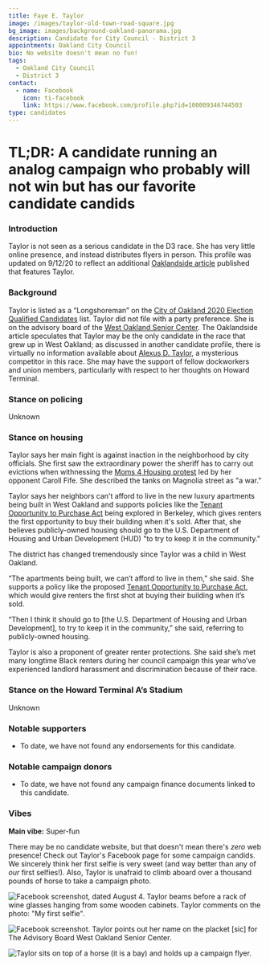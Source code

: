 ```yaml
---
title: Faye E. Taylor
image: /images/taylor-old-town-road-square.jpg
bg_image: images/background-oakland-panorama.jpg
description: Candidate for City Council - District 3
appointments: Oakland City Council
bio: No website doesn't mean no fun!
tags:
  - Oakland City Council
  - District 3
contact:
  - name: Facebook
    icon: ti-facebook
    link: https://www.facebook.com/profile.php?id=100009346744503
type: candidates
---
```

# TL;DR: A candidate running an analog campaign who probably will not win but has our favorite candidate candids

### Introduction

Taylor is not seen as a serious candidate in the D3 race.  She has very little online presence, and instead distributes flyers in person. This profile was updated on 9/12/20 to reflect an additional [Oaklandside article](https://oaklandside.org/2020/09/11/district-3-council-candidates-differ-on-housing-police-and-the-meaning-of-progressive/) published that features Taylor. 

### Background

Taylor is listed as a “Longshoreman” on the [City of Oakland 2020 Election Qualified Candidates](https://cao-94612.s3.amazonaws.com/documents/2020-Election-Ballot-Order-w-Ballot-Designations.pdf) list. Taylor did not file with a party preference.  She is on the advisory board of the [West Oakland Senior Center](https://www.oaklandca.gov/topics/west-oakland-senior-center). The Oaklandside article speculates that Taylor may be the only candidate in the race that grew up in West Oakland; as discussed in another candidate profile, there is virtually no information available about [Alexus D. Taylor](https://oakmtg.club/candidates/alexus-d-taylor/), a mysterious competitor in this race. She may have the support of fellow dockworkers and union members, particularly with respect to her thoughts on Howard Terminal.

### Stance on policing

Unknown

### Stance on housing

Taylor says her main fight is against inaction in the neighborhood by city officials. She first saw the extraordinary power the sheriff has to carry out evictions when withnessing the [Moms 4 Housing protest](https://www.jacobinmag.com/2020/01/alameda-county-oakland-sheriffs-office-homeless-mothers-police-raid) led by her opponent Caroll Fife. She described the tanks on Magnolia street as "a war."

Taylor says her neighbors can't afford to live in the new luxury apartments being built in West Oakland and supports policies like the [Tenant Opportunity to Purchase Act](https://ebclc.org/topa/) being explored in Berkeley, which gives renters the first opportunity to buy their building when it's sold. After that, she believes publicly-owned housing should go to the U.S. Department of Housing and Urban Development (HUD) "to try to keep it in the community." 

The district has changed tremendously since Taylor was a child in West Oakland.

“The apartments being built, we can’t afford to live in them,” she said. She supports a policy like the proposed [Tenant Opportunity to Purchase Act](https://oakclt.org/why-tenants-should-be-given-the-first-opportunity-to-purchase-their-buildings/), which would give renters the first shot at buying their building when it’s sold.

“Then I think it should go to \[the U.S. Department of Housing and Urban Development], to try to keep it in the community,” she said, referring to publicly-owned housing.

Taylor is also a proponent of greater renter protections. She said she’s met many longtime Black renters during her council campaign this year who’ve experienced landlord harassment and discrimination because of their race.



<!--EndFragment-->

### Stance on the Howard Terminal A’s Stadium

Unknown

### Notable supporters

* To date, we have not found any endorsements for this candidate.

### Notable campaign donors

* To date, we have not found any campaign finance documents linked to this candidate.

### Vibes

**Main vibe:** Super-fun

There may be no candidate website, but that doesn't mean there's *zero* web presence!  Check out Taylor's Facebook page for some campaign candids.  We sincerely think her first selfie is very sweet (and way better than any of *our* first selfies!).  Also, Taylor is unafraid to climb aboard over a thousand pounds of horse to take a campaign photo.

![Facebook screenshot, dated August 4. Taylor beams before a rack of wine glasses hanging from some wooden cabinets.  Taylor comments on the photo: "My first selfie".](/images/taylor_first_selfie.jpg)

![Facebook screenshot. Taylor points out her name on the placket [sic] for The Advisory Board West Oakland Senior Center.](/images/taylor-senior-center.jpg)

![Taylor sits on top of a horse (it is a bay) and holds up a campaign flyer.](/images/taylor-old-town-road.jpg)